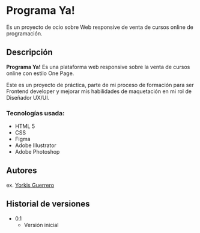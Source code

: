 # Programa Ya!

Es un proyecto de ocio sobre Web responsive de venta de cursos online de programación.

## Descripción

**Programa Ya!** Es una plataforma web responsive sobre la venta de cursos online con estilo One Page.  
 
Este es un proyecto de práctica, parte de mi proceso de formación para ser Frontend developer y mejorar mis habilidades de maquetación en mi rol de Diseñador UX/UI.


### Tecnologías usada: 

* HTML 5
* CSS
* Figma
* Adobe Illustrator
* Adobe Photoshop

## Autores


 ex. [Yorkis Guerrero](https://github.com/uxyorkis)

## Historial de versiones


* 0.1
    * Versión inicial